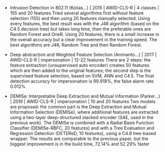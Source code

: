 * Intrusion Detection in 802.11 (Kolias...) | 2015 | AWID-CLS-R | 4 classes | 155 and 20 features
Tried several algorithms first without feature selection (155) and then using 20 features manually selected. 
Using every features, the best result was with the J48 algorithm (based on the C4.5 decision tree) but takes long time, then the preferable ones are Random Forest and OneR.
Using 20 features, there is a small increase in the overall accuracy but a clear improvement in the training speed. The best algorithms are J48, Random Tree and then Random Forest.


* Deep abstraction and Weighted Feature Selection (Aminanto...) | 2017 | AWID-CLS-R | impersonation | 12-22 features
There are 2 steps: the feature extraction (unsupervised auto encoder) creates 50 features which are then added to the original features; the second step is the supervised feature selection, based on SVM, ANN and C4.5. The final detection accuracy for impersonation is 99.918%, the false alarm rate 0.012%

* DEMISe: Interpretable Deep Extraction and Mutual Information (Parker...) | 2019 | AWID-CLS-R | impersonation | 10 and 20 features
Two models are proposed: the common part is the Deep Extraction and Mutual Information Selection (DEMISe), where additional features are extracted using a two-layer deep-structured stacked encoder (SAE, used in the previous work). 
The DEMISe  is combined with a Radial Basis Function Classifier (DEMISe-RBFC, 20 features) and with a Tree Evaluation and Regression Detection (DETEReD, 10 features), using a C4.8 tree-based wrapper. 
The results are comparable to the previous paper, but the biggest improvement is in the build time, 72.14% and 52.29% faster
